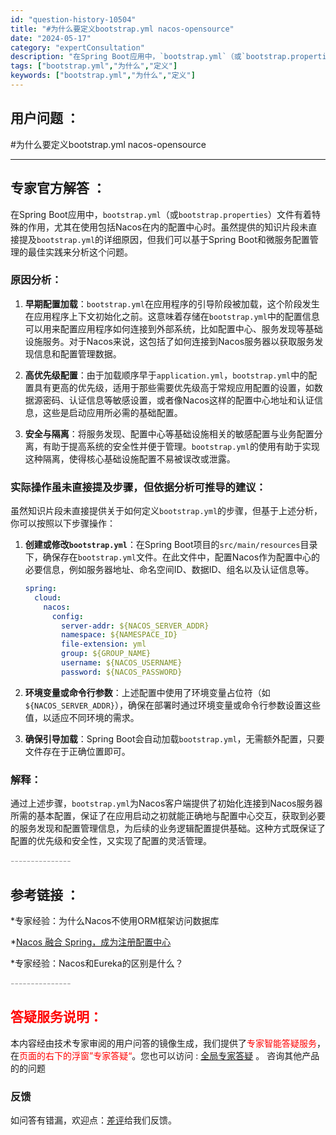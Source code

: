 ```yaml
---
id: "question-history-10504"
title: "#为什么要定义bootstrap.yml nacos-opensource"
date: "2024-05-17"
category: "expertConsultation"
description: "在Spring Boot应用中，`bootstrap.yml`（或`bootstrap.properties`）文件有着特殊的作用，尤其在使用包括Nacos在内的配置中心时。虽然提供的知识片段未直接提及`bootstrap.yml`的详细原因，但我们可以基于Spring Boot和微服务配置管理的最"
tags: ["bootstrap.yml","为什么","定义"]
keywords: ["bootstrap.yml","为什么","定义"]
---
```


## 用户问题 ： 
 #为什么要定义bootstrap.yml nacos-opensource 

---------------
## 专家官方解答 ：

在Spring Boot应用中，`bootstrap.yml`（或`bootstrap.properties`）文件有着特殊的作用，尤其在使用包括Nacos在内的配置中心时。虽然提供的知识片段未直接提及`bootstrap.yml`的详细原因，但我们可以基于Spring Boot和微服务配置管理的最佳实践来分析这个问题。

### 原因分析：

1. **早期配置加载**：`bootstrap.yml`在应用程序的引导阶段被加载，这个阶段发生在应用程序上下文初始化之前。这意味着存储在`bootstrap.yml`中的配置信息可以用来配置应用程序如何连接到外部系统，比如配置中心、服务发现等基础设施服务。对于Nacos来说，这包括了如何连接到Nacos服务器以获取服务发现信息和配置管理数据。

2. **高优先级配置**：由于加载顺序早于`application.yml`，`bootstrap.yml`中的配置具有更高的优先级，适用于那些需要优先级高于常规应用配置的设置，如数据源密码、认证信息等敏感设置，或者像Nacos这样的配置中心地址和认证信息，这些是启动应用所必需的基础配置。

3. **安全与隔离**：将服务发现、配置中心等基础设施相关的敏感配置与业务配置分离，有助于提高系统的安全性并便于管理。`bootstrap.yml`的使用有助于实现这种隔离，使得核心基础设施配置不易被误改或泄露。

### 实际操作虽未直接提及步骤，但依据分析可推导的建议：

虽然知识片段未直接提供关于如何定义`bootstrap.yml`的步骤，但基于上述分析，你可以按照以下步骤操作：

1. **创建或修改`bootstrap.yml`**：在Spring Boot项目的`src/main/resources`目录下，确保存在`bootstrap.yml`文件。在此文件中，配置Nacos作为配置中心的必要信息，例如服务器地址、命名空间ID、数据ID、组名以及认证信息等。

   ```yaml
   spring:
     cloud:
       nacos:
         config:
           server-addr: ${NACOS_SERVER_ADDR}
           namespace: ${NAMESPACE_ID}
           file-extension: yml
           group: ${GROUP_NAME}
           username: ${NACOS_USERNAME}
           password: ${NACOS_PASSWORD}
   ```

2. **环境变量或命令行参数**：上述配置中使用了环境变量占位符（如`${NACOS_SERVER_ADDR}`），确保在部署时通过环境变量或命令行参数设置这些值，以适应不同环境的需求。

3. **确保引导加载**：Spring Boot会自动加载`bootstrap.yml`，无需额外配置，只要文件存在于正确位置即可。

### 解释：

通过上述步骤，`bootstrap.yml`为Nacos客户端提供了初始化连接到Nacos服务器所需的基本配置，保证了在应用启动之初就能正确地与配置中心交互，获取到必要的服务发现和配置管理信息，为后续的业务逻辑配置提供基础。这种方式既保证了配置的优先级和安全性，又实现了配置的灵活管理。


<font color="#949494">---------------</font> 


## 参考链接 ：

*专家经验：为什么Nacos不使用ORM框架访问数据库 
 
 *[Nacos 融合 Spring，成为注册配置中心](https://nacos.io/docs/latest/ecology/use-nacos-with-spring)
 
 *专家经验：Nacos和Eureka的区别是什么？ 


 <font color="#949494">---------------</font> 
 


## <font color="#FF0000">答疑服务说明：</font> 

本内容经由技术专家审阅的用户问答的镜像生成，我们提供了<font color="#FF0000">专家智能答疑服务</font>，在<font color="#FF0000">页面的右下的浮窗”专家答疑“</font>。您也可以访问 : [全局专家答疑](https://opensource.alibaba.com/chatBot) 。 咨询其他产品的的问题

### 反馈
如问答有错漏，欢迎点：[差评](https://ai.nacos.io/user/feedbackByEnhancerGradePOJOID?enhancerGradePOJOId=13701)给我们反馈。
